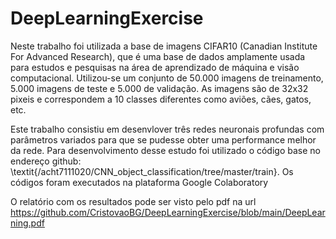 # DeepLearningExercise
Neste trabalho foi utilizada a base de imagens CIFAR10 (Canadian Institute For Advanced Research), que é uma base de dados amplamente usada para estudos e pesquisas na área de aprendizado de máquina e visão computacional. Utilizou-se um conjunto de 50.000 imagens de treinamento, 5.000 imagens de teste e 5.000 de validação. As imagens são de 32x32 pixeis e correspondem a 10 classes diferentes como aviões, cães, gatos, etc.

Este trabalho consistiu em desenvlover três redes neuronais profundas com parâmetros variados para que se pudesse obter uma performance melhor da rede. Para desenvolvimento desse estudo foi utilizado o código base no endereço github: \textit{/acht7111020/CNN\_object\_classification/tree/master/train}. Os códigos foram executados na plataforma Google Colaboratory

O relatório com os resultados pode ser visto pelo pdf na url https://github.com/CristovaoBG/DeepLearningExercise/blob/main/DeepLearning.pdf
